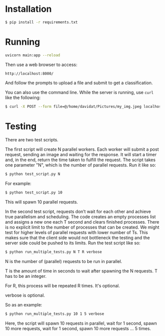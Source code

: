 # Installation

```bash
$ pip install -r requirements.txt
```

# Running

```bash
uvicorn main:app --reload
```

Then use a web browser to access:

```
http://localhost:8000/
```

And follow the prompts to upload a file and submit to get a classification.



You can also use the command line. While the server is running, use `curl` like the following:

```bash
$ curl -X POST --form file=@/home/davidat/Pictures/my_img.jpeg localhost:8000
```

# Testing

There are two test scripts.

The first script will create N parallel workers. Each worker will submit a post request, sending an image and waiting for the response. It will start a timer and, in the end, return the time taken to fulfill the request. The script takes one parameter "N", which is the number of parallel requests. Run it like so:

```bash
$ python test_script.py N
```

For example:

```bash
$ python test_script.py 10
```

This will spawn 10 parallel requests.


In the second test script, requests don’t wait for each other and achieve true parallelism and scheduling. The code creates an empty processes list and assigns a new one each T second and clears finished processes. There is no explicit limit to the number of processes that can be created. We might test for higher levels of parallel requests with lower number of Ts. This makes sure that the client side would not bottleneck the testing and the server side could be pushed to its limits. Run the test script like so:

```bash
$ python run_multiple_tests.py N T R verbose 
```

N is the number of (parallel) requests to be run in parallel.

T is the amount of time in seconds to wait after spawning the N requests. T has to be an integer.

For R, this process will be repeated R times. It's optional.

verbose is optional.

So as an example:

```bash
$ python run_multiple_tests.py 10 1 5 verbose 
```

Here, the script will spawn 10 requests in parallel, wait for 1 second, spawn 10 more requests, wait for 1 second, spawn 10 more requests ... 5 times.